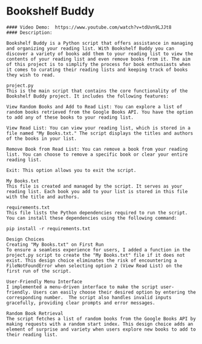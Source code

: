   # Bookshelf Buddy
    #### Video Demo:  https://www.youtube.com/watch?v=tdUvn9LJJt8
    #### Description:

    Bookshelf Buddy is a Python script that offers assistance in managing and organizing your reading list. With Bookshelf Buddy you can discover a variety of books add them to your reading list to view the contents of your reading list and even remove books from it. The aim of this project is to simplify the process for book enthusiasts when it comes to curating their reading lists and keeping track of books they wish to read.

    project.py
    This is the main script that contains the core functionality of the Bookshelf Buddy project. It includes the following features:

    View Random Books and Add to Read List: You can explore a list of random books retrieved from the Google Books API. You have the option to add any of these books to your reading list.

    View Read List: You can view your reading list, which is stored in a file named "My Books.txt." The script displays the titles and authors of the books in your list.

    Remove Book from Read List: You can remove a book from your reading list. You can choose to remove a specific book or clear your entire reading list.

    Exit: This option allows you to exit the script.

    My Books.txt
    This file is created and managed by the script. It serves as your reading list. Each book you add to your list is stored in this file with the title and authors.

    requirements.txt
    This file lists the Python dependencies required to run the script. You can install these dependencies using the following command:

    pip install -r requirements.txt

    Design Choices
    Creating "My Books.txt" on First Run
    To ensure a seamless experience for users, I added a function in the project.py script to create the "My Books.txt" file if it does not exist. This design choice eliminates the risk of encountering a FileNotFoundError when selecting option 2 (View Read List) on the first run of the script.

    User-Friendly Menu Interface
    I implemented a menu-driven interface to make the script user-friendly. Users can easily choose their desired option by entering the corresponding number.  The script also handles invalid inputs gracefully, providing clear prompts and error messages.

    Random Book Retrieval
    The script fetches a list of random books from the Google Books API by making requests with a random start index. This design choice adds an element of surprise and variety when users explore new books to add to their reading list.